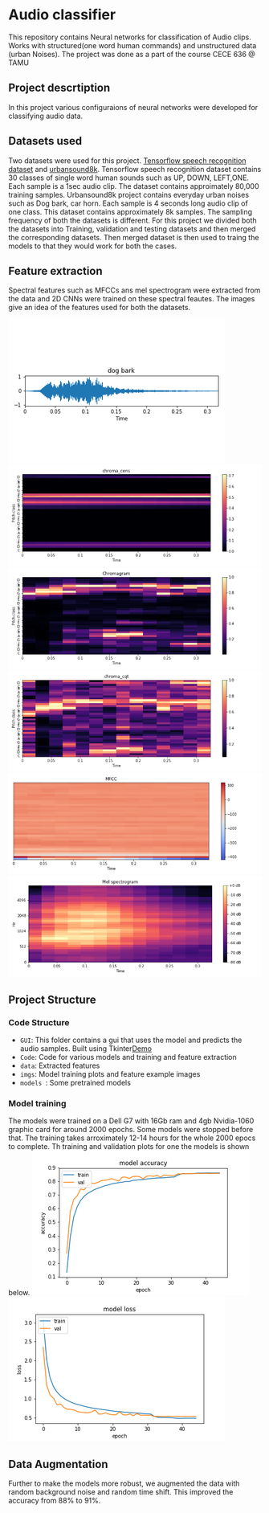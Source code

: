 # Audio classifier
This repository contains Neural networks for classification of Audio clips. Works with structured(one word human commands) and unstructured data (urban Noises).
The project was done as a part of the course CECE 636 @ TAMU

## Project descrtiption
In this project various configuraions of neural networks were developed for classifying audio data.

## Datasets used
Two datasets were used for this project. [Tensorflow speech recognition dataset](https://www.kaggle.com/c/tensorflow-speech-recognition-challenge) and [urbansound8k](https://urbansounddataset.weebly.com/urbansound8k.html). Tensorflow speech recognition dataset contains 30 classes of single word human sounds such as UP, DOWN, LEFT,ONE. Each sample is a 1sec audio clip. The dataset contains approimately 80,000 training samples. Urbansound8k project contains everyday urban noises such as Dog bark, car horn. Each sample is 4 seconds long audio clip of one class. This dataset contains approximately 8k samples. 
The sampling frequency of both the datasets is different. For this project we divided both the datasets into Training, validation and testing datasets and then merged the corresponding datasets. Then merged dataset is then used to traing the models to that they would work for both the cases. 

## Feature extraction
Spectral features such as MFCCs ans mel spectrogram were extracted from the data and 2D CNNs were trained on these spectral feautes.
The images give an idea of the features used for both the datasets.

![Dog Bark](https://github.com/nitinchakravarthy/Audioclip-Classifier/blob/master/images/bark.png)  
![Dog bark - CENS](https://github.com/nitinchakravarthy/Audioclip-Classifier/blob/master/images/bark_cens.png)
![Dog bark - Chromogram](https://github.com/nitinchakravarthy/Audioclip-Classifier/blob/master/images/bark_chrom.png)
![Dog bark - Chromogram cqt](https://github.com/nitinchakravarthy/Audioclip-Classifier/blob/master/images/bark_cqt.png)
![Dog bark - MFCC](https://github.com/nitinchakravarthy/Audioclip-Classifier/blob/master/images/bark_mfcc.png)
![Dog bark - Mel spectrogram](https://github.com/nitinchakravarthy/Audioclip-Classifier/blob/master/images/bark_spec.png)


## Project Structure
### Code Structure
* ```GUI```: This folder contains a gui that uses the model and predicts the audio samples. Built using Tkinter[Demo](https://www.youtube.com/watch?time_continue=10&v=AOFCgibb-6Y)
* ```Code```: Code for various models and training and feature extraction
* ```data```: Extracted features
* ```imgs```: Model training plots and feature example images
* ```models ```: Some pretrained models

### Model training
The models were trained on a Dell G7 with 16Gb ram and 4gb Nvidia-1060 graphic card for around 2000 epochs. Some models were stopped before that. The training takes arroximately 12-14 hours for the whole 2000 epocs to complete. Th training and validation plots for one the models is shown below.
![Model3 accuracy](https://github.com/nitinchakravarthy/Audioclip-Classifier/blob/master/images/model3_accuracy.png)
![Model3 loss](https://github.com/nitinchakravarthy/Audioclip-Classifier/blob/master/images/model3_loss.png)

## Data Augmentation
Further to make the models more robust, we augmented the data with random background noise and random time shift. This improved the accuracy from 88% to 91%.
